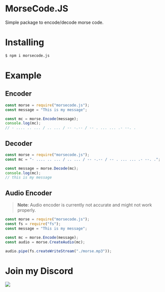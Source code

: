 # MorseCode.JS
Simple package to encode/decode morse code.

# Installing

```sh
$ npm i morsecode.js
```

# Example

## Encoder

```js
const morse = require("morsecode.js");
const message = "This is my message";

const mc = morse.Encode(message);
console.log(mc);
// - .... .. ... / .. ... / -- -.-- / -- . ... ... .- --. .
```

## Decoder

```js
const morse = require("morsecode.js");
const mc = "- .... .. ... / .. ... / -- -.-- / -- . ... ... .- --. .";

const message = morse.Decode(mc);
console.log(mc);
// this is my message
```

## Audio Encoder

> **Note**: Audio encoder is currently not accurate and might not work properly.

```js
const morse = require("morsecode.js");
const fs = require("fs");
const message = "This is my message";

const mc = morse.Encode(message);
const audio = morse.CreateAudio(mc);

audio.pipe(fs.createWriteStream("./morse.mp3"));
```

# Join my Discord
[![](https://i.imgur.com/f6hNUfc.png)](https://discord.gg/2SUybzb)